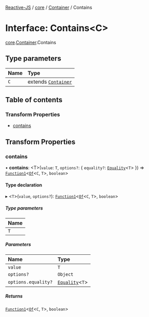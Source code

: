 [Reactive-JS](../README.md) / [core](../modules/core.md) / [Container](../modules/core.Container.md) / Contains

# Interface: Contains<C\>

[core](../modules/core.md).[Container](../modules/core.Container.md).Contains

## Type parameters

| Name | Type |
| :------ | :------ |
| `C` | extends [`Container`](core.Container-1.md) |

## Table of contents

### Transform Properties

- [contains](core.Container.Contains.md#contains)

## Transform Properties

### contains

• **contains**: <T\>(`value`: `T`, `options?`: { `equality?`: [`Equality`](../modules/functions.md#equality)<`T`\>  }) => [`Function1`](../modules/functions.md#function1)<[`Of`](../modules/core.Container.md#of)<`C`, `T`\>, `boolean`\>

#### Type declaration

▸ <`T`\>(`value`, `options?`): [`Function1`](../modules/functions.md#function1)<[`Of`](../modules/core.Container.md#of)<`C`, `T`\>, `boolean`\>

##### Type parameters

| Name |
| :------ |
| `T` |

##### Parameters

| Name | Type |
| :------ | :------ |
| `value` | `T` |
| `options?` | `Object` |
| `options.equality?` | [`Equality`](../modules/functions.md#equality)<`T`\> |

##### Returns

[`Function1`](../modules/functions.md#function1)<[`Of`](../modules/core.Container.md#of)<`C`, `T`\>, `boolean`\>
